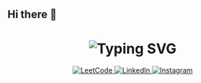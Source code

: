 ## Hi there 👋
<div align="center">
    <h1>
        <img src="https://readme-typing-svg.herokuapp.com?font=Jetbrains+mono&size=40&duration=3000&color=33FF33&center=true&vCenter=true&width=650&lines=+Hi+Everyone,+I'm+Sanyam+Garg+" alt="Typing SVG"/>
    </h1>
</div>

<div align="center">
   <!-- LeetCode Badge -->
   <a href="https://leetcode.com/YourLeetCodeProfile">
      <img src="https://img.shields.io/badge/LeetCode-FFA116?style=for-the-badge&logo=leetcode&logoColor=white" alt="LeetCode"/>
   </a>

   <!-- LinkedIn Badge -->
   <a href="https://www.linkedin.com/in/YourLinkedInProfile">
      <img src="https://img.shields.io/badge/LinkedIn-0077B5?style=for-the-badge&logo=linkedin&logoColor=white" alt="LinkedIn"/>
   </a>

   <!-- Instagram Badge -->
   <a href="https://www.instagram.com/YourInstagramProfile">
      <img src="https://img.shields.io/badge/Instagram-E4405F?style=for-the-badge&logo=instagram&logoColor=white" alt="Instagram"/>
   </a>
</div>

<!--
**345captain/345captain** is a ✨ _special_ ✨ repository because its `README.md` (this file) appears on your GitHub profile.

Here are some ideas to get you started:

- 🔭 I’m currently working on ...
- 🌱 I’m currently learning ...
- 👯 I’m looking to collaborate on ...
- 🤔 I’m looking for help with ...
- 💬 Ask me about ...
- 📫 How to reach me: ...
- 😄 Pronouns: ...
- ⚡ Fun fact: ...
-->
